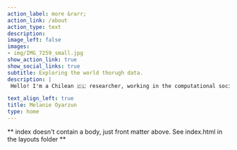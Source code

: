 ```yaml
---
action_label: more &rarr;
action_link: /about
action_type: text
description: 
image_left: false
images:
- img/IMG_7259_small.jpg
show_action_link: true
show_social_links: true
subtitle: Exploring the world thorugh data. 
description: |
 Hello! I'm a Chilean 🇨🇱 researcher, working in the computational social science space. Currently, I live in Budapest, where I am doing a postdoc at the [Center for Collective Learning](https://centerforcollectivelearning.org/) within the Center for Advanced Studies at Corvinus University. I'm also affiliated at the [Computational Research in Social Science (CRiSS) Lab](https://criss-lab.com) at Universidad del Desarrollo, Chile.

text_align_left: true
title: Melanie Oyarzun
type: home
---
```


** index doesn't contain a body, just front matter above.
See index.html in the layouts folder **
